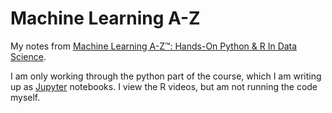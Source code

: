 # Machine Learning A-Z

My notes from [Machine Learning A-Z&#8482;: Hands-On Python & R In Data Science](https://www.udemy.com/machinelearning/).

I am only working through the python part of the course, which I am writing up as [Jupyter](https://jupyter.org) notebooks. I view the R videos, but am not running the code myself.
